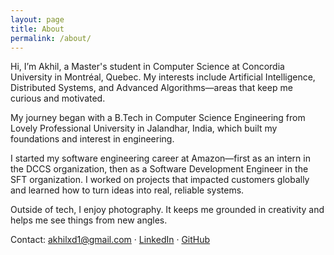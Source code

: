 ```yaml
---
layout: page
title: About
permalink: /about/
---
```


Hi, I’m Akhil, a Master's student in Computer Science at Concordia University in Montréal, Quebec. My interests include Artificial Intelligence, Distributed Systems, and Advanced Algorithms—areas that keep me curious and motivated.

My journey began with a B.Tech in Computer Science Engineering from Lovely Professional University in Jalandhar, India, which built my foundations and interest in engineering.

I started my software engineering career at Amazon—first as an intern in the DCCS organization, then as a Software Development Engineer in the SFT organization. I worked on projects that impacted customers globally and learned how to turn ideas into real, reliable systems.

Outside of tech, I enjoy photography. It keeps me grounded in creativity and helps me see things from new angles.

Contact: [akhilxd1@gmail.com](mailto:akhilxd1@gmail.com) · [LinkedIn](https://www.linkedin.com/in/akhildhiman) · [GitHub](https://github.com/akhildhiman7)
